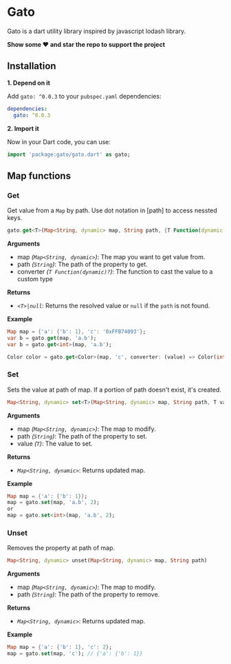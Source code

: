 # Gato
Gato is a dart utility library inspired by javascript lodash library.

**Show some ❤️ and star the repo to support the project**

## Installation
**1. Depend on it**

Add `gato: ^0.0.3` to your `pubspec.yaml` dependencies:

```yaml
dependencies:
  gato: ^0.0.3
```

**2. Import it**

Now in your Dart code, you can use:
```dart
import 'package:gato/gato.dart' as gato;
```

## Map functions
### Get
Get value from a `Map` by path. Use dot notation in [path] to access nessted keys.
```dart
gato.get<T>(Map<String, dynamic> map, String path, {T Function(dynamic)? converter})
```

**Arguments**

- map *(`Map<String, dynamic>`)*: The map you want to get value from.
- path *(`String`)*: The path of the property to get.
- converter *(`T Function(dynamic)?`)*: The function to cast the value to a custom type

**Returns**

- *`<T>|null`*: Returns the resolved value or `null` if the `path` is not found.

**Example**
```dart
Map map = {'a': {'b': 1}, 'c': '0xFFB74093'};
var b = gato.get(map, 'a.b');
var b = gato.get<int>(map, 'a.b');

Color color = gato.get<Color>(map, 'c', converter: (value) => Color(int.parse(value)));
```

### Set
Sets the value at path of map. If a portion of path doesn't exist, it's created.
```dart
Map<String, dynamic> set<T>(Map<String, dynamic> map, String path, T value)
```

**Arguments**

- map *(`Map<String, dynamic>`)*: The map to modify.
- path *(`String`)*: The path of the property to set.
- value *(`T`)*: The value to set.

**Returns**

- *`Map<String, dynamic>`*: Returns updated map.

**Example**
```dart
Map map = {'a': {'b': 1}};
map = gato.set(map, 'a.b', 2);
or
map = gato.set<int>(map, 'a.b', 2);
```

### Unset
Removes the property at path of map.
```dart
Map<String, dynamic> unset(Map<String, dynamic> map, String path)
```

**Arguments**

- map *(`Map<String, dynamic>`)*: The map to modify.
- path *(`String`)*: The path of the property to remove.

**Returns**

- *`Map<String, dynamic>`*: Returns updated map.

**Example**
```dart
Map map = {'a': {'b': 1}, 'c': 2};
map = gato.set(map, 'c'); // {'a': {'b': 1}}
```